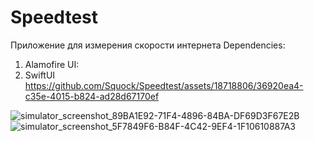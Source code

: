 # Speedtest

Приложение для измерения скорости интернета 
Dependencies:
1) Alamofire
UI:
1) SwiftUI
https://github.com/Squock/Speedtest/assets/18718806/36920ea4-c35e-4015-b824-ad28d67170ef

![simulator_screenshot_89BA1E92-71F4-4896-84BA-DF69D3F67E2B](https://github.com/Squock/Speedtest/assets/18718806/d5ab0165-ba39-4c0c-8c44-d006c829d1f3)
![simulator_screenshot_5F7849F6-B84F-4C42-9EF4-1F10610887A3](https://github.com/Squock/Speedtest/assets/18718806/ef730882-d6b3-4243-911a-b6355ced83f5)
